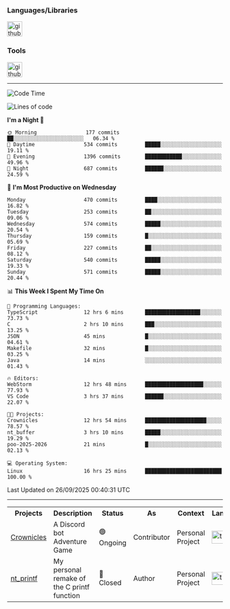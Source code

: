<div>
    <h3>Languages/Libraries</h3>
    <img alt="github-chart" src="https://skillicons.dev/icons?i=c,py,js,ts,discordjs,html,css,md" height="35px">
</div>
<div>
    <h3>Tools</h3>
    <img alt="github-chart" src="https://skillicons.dev/icons?i=discord,git,github,gitlab,vim,vscode,webstorm,pycharm,ubuntu,pnpm,nodejs,docker" height="35px">
</div>

---
<!--START_SECTION:waka-->
![Code Time](http://img.shields.io/badge/Code%20Time-330%20hrs%2059%20mins-blue)

![Lines of code](https://img.shields.io/badge/From%20Hello%20World%20I%27ve%20Written-138.9%20thousand%20lines%20of%20code-blue)

**I'm a Night 🦉** 

```text
🌞 Morning                177 commits         ██░░░░░░░░░░░░░░░░░░░░░░░   06.34 % 
🌆 Daytime                534 commits         █████░░░░░░░░░░░░░░░░░░░░   19.11 % 
🌃 Evening                1396 commits        ████████████░░░░░░░░░░░░░   49.96 % 
🌙 Night                  687 commits         ██████░░░░░░░░░░░░░░░░░░░   24.59 % 
```
📅 **I'm Most Productive on Wednesday** 

```text
Monday                   470 commits         ████░░░░░░░░░░░░░░░░░░░░░   16.82 % 
Tuesday                  253 commits         ██░░░░░░░░░░░░░░░░░░░░░░░   09.06 % 
Wednesday                574 commits         █████░░░░░░░░░░░░░░░░░░░░   20.54 % 
Thursday                 159 commits         █░░░░░░░░░░░░░░░░░░░░░░░░   05.69 % 
Friday                   227 commits         ██░░░░░░░░░░░░░░░░░░░░░░░   08.12 % 
Saturday                 540 commits         █████░░░░░░░░░░░░░░░░░░░░   19.33 % 
Sunday                   571 commits         █████░░░░░░░░░░░░░░░░░░░░   20.44 % 
```


📊 **This Week I Spent My Time On** 

```text
💬 Programming Languages: 
TypeScript               12 hrs 6 mins       ██████████████████░░░░░░░   73.73 % 
C                        2 hrs 10 mins       ███░░░░░░░░░░░░░░░░░░░░░░   13.25 % 
JSON                     45 mins             █░░░░░░░░░░░░░░░░░░░░░░░░   04.61 % 
Makefile                 32 mins             █░░░░░░░░░░░░░░░░░░░░░░░░   03.25 % 
Java                     14 mins             ░░░░░░░░░░░░░░░░░░░░░░░░░   01.43 % 

🔥 Editors: 
WebStorm                 12 hrs 48 mins      ███████████████████░░░░░░   77.93 % 
VS Code                  3 hrs 37 mins       ██████░░░░░░░░░░░░░░░░░░░   22.07 % 

🐱‍💻 Projects: 
Crownicles               12 hrs 54 mins      ████████████████████░░░░░   78.57 % 
nt_buffer                3 hrs 10 mins       █████░░░░░░░░░░░░░░░░░░░░   19.29 % 
poo-2025-2026            21 mins             █░░░░░░░░░░░░░░░░░░░░░░░░   02.13 % 

💻 Operating System: 
Linux                    16 hrs 25 mins      █████████████████████████   100.00 % 
```


 Last Updated on 26/09/2025 00:40:31 UTC
<!--END_SECTION:waka-->

---
<table>
    <tr>
        <th>Projects</th>
        <th>Description</th>
        <th>Status</th>
        <th>As</th>
        <th>Context</th>
        <th>Language</th>
    </tr>
    <tr>
        <td>
            <a href="https://github.com/Crownicles/Crownicles">Crownicles</a>
        </td>
        <td>
            A Discord bot Adventure Game
        </td>
        <td>
            🟢 Ongoing
        </td>
        <td>
            Contributor
        </td>
        <td>
            Personal Project
        </td>
        <td>
            <img alt="ts icon" src="https://skillicons.dev/icons?i=ts" height="30px">
        </td>
    </tr>
        <td>
            <a href="https://github.com/Ntalcme/nt_printf">nt_printf</a>
        </td>
        <td>
             My personal remake of the C printf function 
        </td>
        <td>
            🔴 Closed
        </td>
        <td>
            Author
        </td>
        <td>
            Personal Project
        </td>
        <td>
            <img alt="ts icon" src="https://skillicons.dev/icons?i=c" height="30px">
        </td>
    </tr>
</table>
